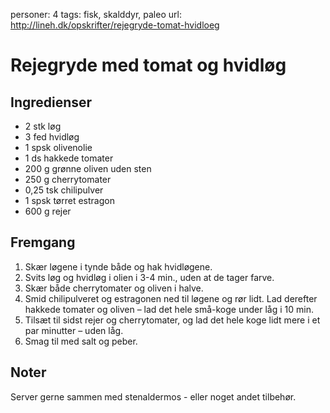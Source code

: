 personer: 4
tags: fisk, skalddyr, paleo
url: http://lineh.dk/opskrifter/rejegryde-tomat-hvidloeg

# Rejegryde med tomat og hvidløg

## Ingredienser
  - 2 stk løg
  - 3 fed hvidløg
  - 1 spsk olivenolie
  - 1 ds hakkede tomater
  - 200 g grønne oliven uden sten
  - 250 g cherrytomater
  - 0,25 tsk chilipulver
  - 1 spsk tørret estragon
  - 600 g rejer

## Fremgang
  1. Skær løgene i tynde både og hak hvidløgene.
  2. Svits løg og hvidløg i olien i 3-4 min., uden at de tager farve.
  3. Skær både cherrytomater og oliven i halve.
  4. Smid chilipulveret og estragonen ned til løgene og rør lidt. Lad derefter hakkede tomater og oliven – lad det hele små-koge under låg i 10 min.
  5. Tilsæt til sidst rejer og cherrytomater, og lad det hele koge lidt mere i et par minutter – uden låg.
  6. Smag til med salt og peber.

## Noter
Server gerne sammen med stenaldermos - eller noget andet tilbehør.

